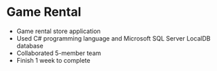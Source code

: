 # Game Rental
- Game rental store application
- Used C# programming language and Microsoft SQL Server LocalDB database
- Collaborated 5-member team
- Finish 1 week to complete
